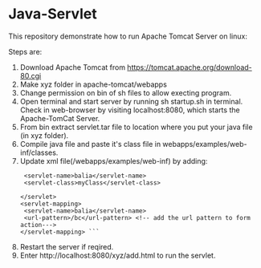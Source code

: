 # Java-Servlet

This repository demonstrate how to run Apache Tomcat Server on linux:

Steps are:

1. Download Apache Tomcat from https://tomcat.apache.org/download-80.cgi
2. Make xyz folder in apache-tomcat/webapps
3. Change permission on bin of sh files to allow execting program.
4. Open terminal and start server by running sh startup.sh in terminal. Check in web-browser
   by visiting localhost:8080, which starts the Apache-TomCat Server.  
5. From bin extract servlet.tar file  to location where you put your java file (in xyz folder).
6. Compile java file and paste it's class file in webapps/examples/web-inf/classes.
7. Update xml file(/webapps/examples/web-inf) by adding:
     ``` <servlet>
      <servlet-name>balia</servlet-name>
      <servlet-class>myClass</servlet-class> 
      
    </servlet>
    <servlet-mapping>
      <servlet-name>balia</servlet-name>
      <url-pattern>/bc</url-pattern> <!-- add the url pattern to form action--->
    </servlet-mapping> ``` 
    
8. Restart the server if reqired.
9. Enter http://localhost:8080/xyz/add.html to run the servlet.

